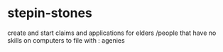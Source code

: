 # stepin-stones
create and start claims and applications for elders /people that have no skills on computers to file with : agenies
